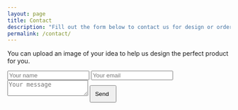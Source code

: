 ```yaml
---
layout: page
title: Contact
description: "Fill out the form below to contact us for design or order requests and price quotes."
permalink: /contact/
---
```

<div class="wrapper">
<p>You can upload an image of your idea to help us design the perfect product for you.</p>

<form id="contactform" method="POST">
    <!-- This is where the widget will be. Don't forget the name attribute! -->
    <input class="uploader" type="hidden" role="uploadcare-uploader" name="my_file" />
    <input type="text" name="name" placeholder="Your name" required>
    <input type="email" name="_replyto" placeholder="Your email" required>
    <input type="hidden" name="_subject" value="Website contact" />
    <textarea name="message" placeholder="Your message"></textarea>
    <input type="text" name="_gotcha" style="display:none" />
    <button class="btn flat-button" type="submit" name="action" style="padding: 10px 15px 10px 10px !important;">
	    <i class="fa fa-paper-plane" aria-hidden="true"></i>
	    Send
	  </button>
    <input type="hidden" name="_next" value="/thanks" />
</form>
</div>
<script type="text/javascript">
    $('#contact').addClass('active');
</script>
<script>
    var contactform =  document.getElementById('contactform');
    contactform.setAttribute('action', '//formspree.io/' + 'admin@sandrcreations.com');//l3rittny.l' + '@' + 'gmail' + '.' + 'com');
</script>